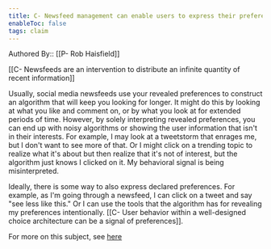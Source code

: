 ```yaml
---
title: C- Newsfeed management can enable users to express their preferences through a combination of revealed preferences and declared preferences
enableToc: false
tags: claim
---
```


Authored By:: [[P- Rob Haisfield]]

[[C- Newsfeeds are an intervention to distribute an infinite quantity of recent information]]

Usually, social media newsfeeds use your revealed preferences to construct an algorithm that will keep you looking for longer. It might do this by looking at what you like and comment on, or by what you look at for extended periods of time. However, by solely interpreting revealed preferences, you can end up with noisy algorithms or showing the user information that isn't in their interests. For example, I may look at a tweetstorm that enrages me, but I don't want to see more of that. Or I might click on a trending topic to realize what it's about but then realize that it's not of interest, but the algorithm just knows I clicked on it. My behavioral signal is being misinterpreted.

Ideally, there is some way to also express declared preferences. For example, as I'm going through a newsfeed, I can click on a tweet and say "see less like this." Or I can use the tools that the algorithm has for revealing my preferences intentionally.  [[C- User behavior within a well-designed choice architecture can be a signal of preferences]].

For more on this subject, see [here](https://www.linkedin.com/pulse/how-do-you-make-users-happy-behavior-what-social-media-rob-haisfield/?trackingId=GdEOMIOmOS6w%2BpM8rfBnTg%3D%3D)
